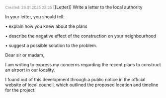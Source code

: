 <span style="font-size:12px; color:#888888;">Created: 26.01.2025 22:25</span>
[[Letter]]
Write a letter to the local authority

In your letter, you should tell:

• explain how you knew about the plans

• describe the negative effect of the construction on your neighbourhood

• suggest a possible solution to the problem.


Dear sir or madam,

I am writing to express my concerns regarding the recent plans to construct an airport in our locality.

I found out of this development through a public notice in the official website of local council, which outlined the proposed location and timeline for the project.